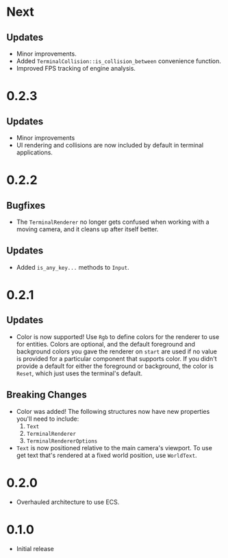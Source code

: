 # Next
## Updates
  - Minor improvements.
  - Added `TerminalCollision::is_collision_between` convenience function.
  - Improved FPS tracking of engine analysis.

# 0.2.3
## Updates
  - Minor improvements
  - UI rendering and collisions are now included by default in terminal applications.

# 0.2.2
## Bugfixes
  - The `TerminalRenderer` no longer gets confused when working with a moving camera, and it cleans up after itself better.
## Updates
- Added `is_any_key...` methods to `Input`.

# 0.2.1

## Updates
- Color is now supported! Use `Rgb` to define colors for the renderer to use for entities. Colors are optional, and the default foreground and background colors you gave the renderer on `start` are used if no value is provided for a particular component that supports color. If you didn't provide a default for either the foreground or background, the color is `Reset`, which just uses the terminal's default.

## Breaking Changes

- Color was added! The following structures now have new properties you'll need to include:
  1. `Text`
  1. `TerminalRenderer`
  1. `TerminalRendererOptions`
- `Text` is now positioned relative to the main camera's viewport. To use get text that's rendered at a fixed world position, use `WorldText`.

# 0.2.0

- Overhauled architecture to use ECS.

# 0.1.0

- Initial release
